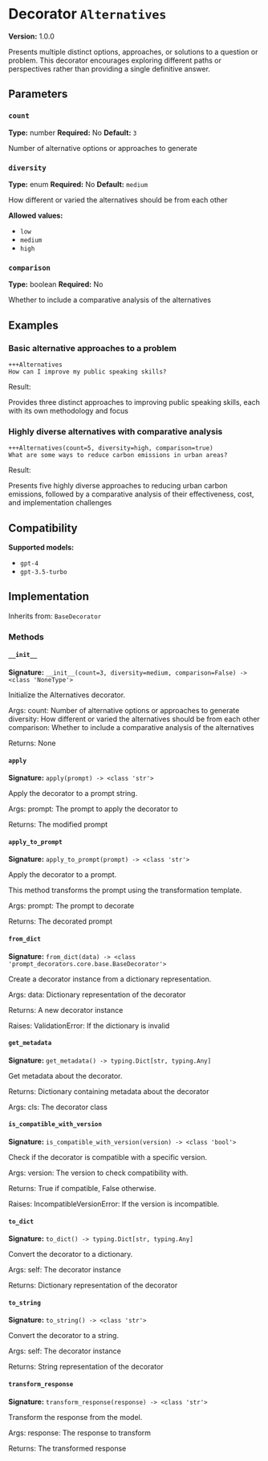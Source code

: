 # Decorator `Alternatives`

**Version:** 1.0.0

Presents multiple distinct options, approaches, or solutions to a question or problem. This decorator encourages exploring different paths or perspectives rather than providing a single definitive answer.

## Parameters

### `count`

**Type:** number
**Required:** No
**Default:** `3`

Number of alternative options or approaches to generate

### `diversity`

**Type:** enum
**Required:** No
**Default:** `medium`

How different or varied the alternatives should be from each other

**Allowed values:**

- `low`
- `medium`
- `high`

### `comparison`

**Type:** boolean
**Required:** No

Whether to include a comparative analysis of the alternatives

## Examples

### Basic alternative approaches to a problem

```
+++Alternatives
How can I improve my public speaking skills?
```

Result:

Provides three distinct approaches to improving public speaking skills, each with its own methodology and focus

### Highly diverse alternatives with comparative analysis

```
+++Alternatives(count=5, diversity=high, comparison=true)
What are some ways to reduce carbon emissions in urban areas?
```

Result:

Presents five highly diverse approaches to reducing urban carbon emissions, followed by a comparative analysis of their effectiveness, cost, and implementation challenges

## Compatibility

**Supported models:**

- `gpt-4`
- `gpt-3.5-turbo`

## Implementation

Inherits from: `BaseDecorator`

### Methods

#### `__init__`

**Signature:** `__init__(count=3, diversity=medium, comparison=False) -> <class 'NoneType'>`

Initialize the Alternatives decorator.

Args:
    count: Number of alternative options or approaches to generate
    diversity: How different or varied the alternatives should be from each other
    comparison: Whether to include a comparative analysis of the alternatives


Returns:
    None

#### `apply`

**Signature:** `apply(prompt) -> <class 'str'>`

Apply the decorator to a prompt string.

Args:
    prompt: The prompt to apply the decorator to


Returns:
    The modified prompt

#### `apply_to_prompt`

**Signature:** `apply_to_prompt(prompt) -> <class 'str'>`

Apply the decorator to a prompt.

This method transforms the prompt using the transformation template.

Args:
    prompt: The prompt to decorate

Returns:
    The decorated prompt

#### `from_dict`

**Signature:** `from_dict(data) -> <class 'prompt_decorators.core.base.BaseDecorator'>`

Create a decorator instance from a dictionary representation.

Args:
    data: Dictionary representation of the decorator

Returns:
    A new decorator instance

Raises:
    ValidationError: If the dictionary is invalid

#### `get_metadata`

**Signature:** `get_metadata() -> typing.Dict[str, typing.Any]`

Get metadata about the decorator.

Returns:
    Dictionary containing metadata about the decorator


Args:
    cls: The decorator class

#### `is_compatible_with_version`

**Signature:** `is_compatible_with_version(version) -> <class 'bool'>`

Check if the decorator is compatible with a specific version.

Args:
    version: The version to check compatibility with.


Returns:
    True if compatible, False otherwise.


Raises:
    IncompatibleVersionError: If the version is incompatible.

#### `to_dict`

**Signature:** `to_dict() -> typing.Dict[str, typing.Any]`

Convert the decorator to a dictionary.

Args:
    self: The decorator instance

Returns:
    Dictionary representation of the decorator

#### `to_string`

**Signature:** `to_string() -> <class 'str'>`

Convert the decorator to a string.

Args:
    self: The decorator instance

Returns:
    String representation of the decorator

#### `transform_response`

**Signature:** `transform_response(response) -> <class 'str'>`

Transform the response from the model.

Args:
    response: The response to transform

Returns:
    The transformed response
